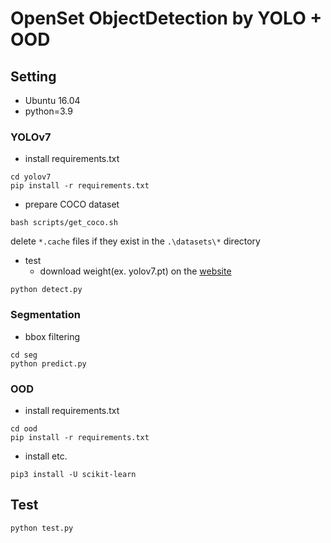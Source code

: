 # OpenSet ObjectDetection by YOLO + OOD

## Setting
- Ubuntu 16.04
- python=3.9


### YOLOv7
- install requirements.txt
```
cd yolov7
pip install -r requirements.txt
```

- prepare COCO dataset
```
bash scripts/get_coco.sh
```
delete `*.cache` files if they exist in the `.\datasets\*` directory

- test
    - download weight(ex. yolov7.pt) on the [website](https://github.com/wongkinyiu/yolov7)
```
python detect.py
```


### Segmentation
- bbox filtering
```
cd seg
python predict.py
```


### OOD
- install requirements.txt
```
cd ood
pip install -r requirements.txt
```

- install etc.
```
pip3 install -U scikit-learn
```

## Test
```
python test.py
```